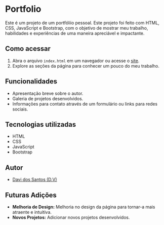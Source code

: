# Portfolio

Este é um projeto de um portfóliio pessoal. Este projeto foi feito com HTML, CSS, JavaScript e Bootstrap, com o objetivo de mostrar meu trabalho, habilidades e experiências de uma maneira apreciável e impactante.

## Como acessar

1.  Abra o arquivo `index.html` em um navegador ou acesse o [site]().
2.  Explore as seções da página para conhecer um pouco do meu trabalho.

## Funcionalidades

* Apresentação breve sobre o autor.
* Galeria de projetos desenvolvidos.
* Informações para contato através de um formulário ou links para redes sociais.

## Tecnologias utilizadas

* HTML
* CSS
* JavaScript
* Bootstrap

## Autor

* [Davi dos Santos (D.V)](https://github.com/davisabtos)

## Futuras Adições
* **Melhoria de Design:** Melhoria no design da página para tornar-a mais atraente e intuitiva.
* **Novos Projetos:** Adicionar novos projetos desenvolvidos.
